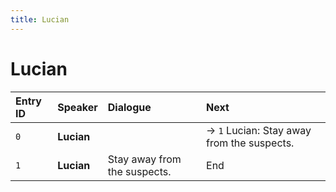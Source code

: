 ```yaml
---
title: Lucian
---
```


# Lucian


| Entry ID | Speaker | Dialogue | Next |
| :------- | :------ | :------- | :------------ |
| `0` | **Lucian** |  | → `1` Lucian: Stay away from the suspects\. |
| `1` | **Lucian** | Stay away from the suspects\. | End |
